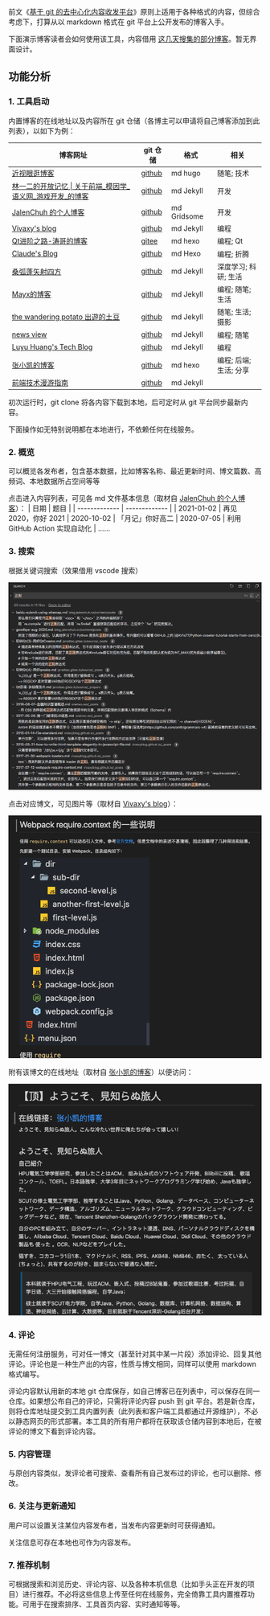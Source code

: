 前文《[基于 git 的去中心化内容收发平台](https://zhuanlan.zhihu.com/p/346258393)》原则上适用于各种格式的内容，但综合考虑下，打算从以 markdown 格式在 git 平台上公开发布的博客入手。

下面演示博客读者会如何使用该工具，内容借用 [这几天搜集的部分博客](https://gitee.com/zhishi/collection-of-chinese-blogs)。暂无界面设计。

## 功能分析

### 1. 工具启动

内置博客的在线地址以及内容所在 git 仓储（各博主可以申请将自己博客添加到此列表），以如下为例：

| 博客网址 | git 仓储 | 格式 | 相关
| ------------- | ------------- | ------------- | ------------- |
| [近视眼逛博客](https://ditou.org/) | [github](https://github.com/1078503/blog) | md hugo | 随笔; 技术
| [林一二的开放记忆 \| 关于前端_模因学_语义网_游戏开发_的博客](https://onetwo.ren/) | [github](https://github.com/linonetwo/linonetwo.github.io) | md Jekyll | 开发
| [JalenChuh 的个人博客](https://blog.jalenchuh.cn/) | [github](https://github.com/jalenchuh/blog) | md Gridsome | 开发
| [Vivaxy's blog](https://vivaxyblog.github.io) | [github](https://github.com/vivaxyblog/vivaxyblog.github.io) | md Jekyll | 编程
| [Qt进阶之路-涛哥的博客](https://jaredtao.gitee.io/) | [gitee](https://gitee.com/jaredtao/jaredtao/tree/tao/) | md hexo | 编程; Qt
| [Claude's Blog](https://claude-ray.github.io) | [github](https://github.com/claude-ray/claude-ray.github.io) | md Hexo| 编程; 折腾
| [桑弧蓬矢射四方](https://iphyer.github.io/) | [github](https://github.com/iphyer/iphyer.github.io) | md Jekyll | 深度学习; 科研; 生活
| [Mayx的博客](https://mabbs.github.io/) | [github](https://github.com/mabbs/mabbs.github.io) | md Jekyll | 编程; 随笔; 生活
| [the wandering potato 出遊的土豆](https://thewanderingpotato.github.io/) | [github](https://github.com/thewanderingpotato/thewanderingpotato.github.io) | md Jekyll | 随笔; 生活; 摄影
| [news view](https://zsqk.github.io/news/) | [github](https://github.com/zsqk/news) | md Jekyll | 编程; 随笔
| [Luyu Huang's Tech Blog](https://luyuhuang.tech/) | [github](https://github.com/luyuhuang/luyuhuang.github.io) | md Jekyll | 编程
| [张小凯的博客](https://jasonkayzk.github.io/) | [github](https://github.com/jasonkayzk/jasonkayzk.github.io) | md hexo | 编程; 后端; 生活; 分享
| [前端技术漫游指南](http://qingbob.com/) | [github](https://github.com/hh54188/jekyll-blog) | md Jekyll

初次运行时，git clone 将各内容下载到本地，后可定时从 git 平台同步最新内容。

下面操作如无特别说明都在本地进行，不依赖任何在线服务。

### 2. 概览

可以概览各发布者，包含基本数据，比如博客名称、最近更新时间、博文篇数、高频词、本地数据所占空间等等

点击进入内容列表，可见各 md 文件基本信息（取材自 [JalenChuh 的个人博客](https://blog.jalenchuh.cn/)）：
| 日期 | 题目 |
| ------------- | ------------- |
| 2021-01-02 | 再见 2020，你好 2021
| 2020-10-02 | 「月记」你好高二
| 2020-07-05 | 利用 GitHub Action 实现自动化
| ……

### 3. 搜索

根据关键词搜索（效果借用 vscode 搜索）

![](截图/2021-01-27_搜索.png)

点击对应博文，可见图片等（取材自 [Vivaxy's blog](https://vivaxyblog.github.io/2017/07/12/webpack-require-context.html)）：

![](截图/2021-01-27_博文.png)

附有该博文的在线地址（取材自 [张小凯的博客](https://jasonkayzk.github.io/2020/09/12/%E3%80%90%E9%A1%B6%E3%80%91%E3%82%88%E3%81%86%E3%81%93%E3%81%9D%E3%80%81%E8%A6%8B%E7%9F%A5%E3%82%89%E3%81%AC%E6%97%85%E4%BA%BA/)）以便访问：

![链接](截图/2021-02-10_链接示例.png)


### 4. 评论
无需任何注册服务，可对任一博文（甚至针对其中某一片段）添加评论、回复其他评论。评论也是一种生产出的内容，性质与博文相同，同样可以使用 markdown 格式编写。

评论内容默认用新的本地 git 仓库保存，如自己博客已在列表中，可以保存在同一仓库。如果想公布自己的评论，只需将评论内容 push 到 git 平台。若是新仓库，则将仓库地址提交到工具内置列表（此列表和客户端工具都通过开源维护），不必以静态网页的形式部署。本工具的所有用户都将在获取该仓储内容到本地后，在被评论的博文下看到评论内容。


### 5. 内容管理

与原创内容类似，发评论者可搜索、查看所有自己发布过的评论，也可以删除、修改。

### 6. 关注与更新通知

用户可以设置关注某位内容发布者，当发布内容更新时可获得通知。

关注信息可存在本地也可作为内容发布。

### 7. 推荐机制

可根据搜索和浏览历史、评论内容、以及各种本机信息（比如手头正在开发的项目）进行推荐。不必将这些信息上传至任何在线服务，完全倚靠工具内置推荐功能。可用于在搜索排序、工具首页内容、实时通知等等。
